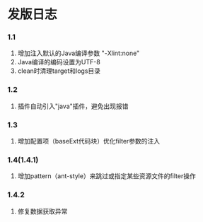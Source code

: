 # 发版日志

### 1.1
1. 增加注入默认的Java编译参数 "-Xlint:none"
2. Java编译的编码设置为UTF-8
3. clean时清理target和logs目录

### 1.2
1. 插件自动引入"java"插件，避免出现报错

### 1.3
1. 增加配置项（baseExt代码块）优化filter参数的注入

### 1.4(1.4.1)
1. 增加pattern（ant-style）来跳过或指定某些资源文件的filter操作

### 1.4.2
1. 修复数据获取异常
